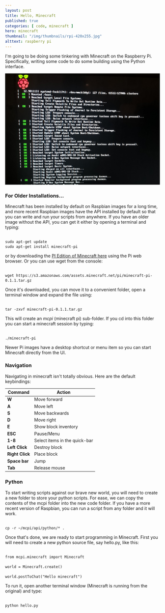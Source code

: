 ```yaml
---
layout: post
title: Hello, Minecraft
published: true
categories: [ code, minecraft ]
hero: minecraft 
thumbnail: "/img/thumbnails/rpi-420x255.jpg"
alttext: raspberry pi
---
```


I'm going to be doing some tinkering with Minecraft on the Raspberry Pi. Specifically,
writing some code to do some building using the Python interface.

![boot](/img/posts/hello--minecraft/boot-sequence.jpg)


### For Older Installations...

Minecraft has been installed by default on Raspbian images for a long time, and more recent
Raspbian images have the API installed by default so that you can write and run your scripts
from anywhere. If you have an older image without the API, you can get it either by opening
a terminal and typing:

~~~

sudo apt-get update
sudo apt-get install minecraft-pi

~~~

or by downloading the <a href="https://s3.amazonaws.com/assets.minecraft.net/pi/minecraft-pi-0.1.1.tar.gz">PI
Edition of Minecraft here</a> using the Pi web browser. Or you can use wget from the console:

~~~

wget https://s3.amazonaws.com/assets.minecraft.net/pi/minecraft-pi-0.1.1.tar.gz

~~~

Once it's downloaded, you can move it to a convenient folder, open a terminal window and
expand the file using:

~~~

tar -zxvf minecraft-pi-0.1.1.tar.gz

~~~

This will create an *mcpi* (minecraft pi) sub-folder. If you cd into this folder you can
start a minecraft session by typing:

~~~

./minecraft-pi

~~~

Newer Pi images have a desktop shortcut or menu item so you can start Minecraft directly
from the UI.


### Navigation

Navigating in minecraft isn't totally obvious. Here are the default keybindings:

Command | Action
------- | ------
**W** | Move forward
**A** | Move left
**S** | Move backwards
**D** | Move right
**E** | Show block inventory
**ESC** | Pause/Menu
**1-8** | Select items in the quick-bar
**Left Click** | Destroy block
**Right Click** | Place block
**Space bar** | Jump
**Tab** | Release mouse


### Python

To start writing scripts against our brave new world, you will need to create a
new folder to store your python scripts. For ease, we can copy the contents of the
mcpi folder into the new code folder. If you have a more recent version of Raspbian,
you can run a script from any folder and it will work.

~~~

cp -r ~/mcpi/api/python/* .

~~~

Once that's done, we are ready to start programming in Minecraft. First you will need
to create a new python source file, say hello.py, like this:

~~~

from mcpi.minecraft import Minecraft

world = Minecraft.create()

world.postToChat("Hello minecraft")

~~~

To run it, open another terminal window (Minecraft is running from the original) and
type:

~~~

python hello.py

~~~
